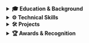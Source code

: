 <details>
  <summary><strong>🎓 Education & Background</strong></summary>
  
  # Hi, I'm Christofer Piedra 👋  
  
  All of my projects & research experience are explained in more detail on my website https://www.christoferpiedra.com  
  
  I'm passionate about building secure, scalable systems that fuse intelligent automation, user-focused design, & business strategy. With a technical foundation in cybersecurity, machine learning, & full-stack development — & a business mindset from my dual-degree path — I focus on solving real-world problems that sit at the intersection of engineering & innovation.
  
  - 💻 Full-stack & ML developer with a focus on building data-driven, secure applications
  - 🔐 Cybersecurity researcher experienced in network threat detection & traffic analysis
  - 📊 Dual-degree holder leveraging both product insight & technical depth

  **Florida Atlantic University** 
  - B.S. Computer Science | AI Minor
  - B.B.A. Business Administration
  - 2024 FAU Summer Undergraduate Research Fellow

</details>

<details>
  <summary><strong>⚙️ Technical Skills</strong></summary>  

  <br/>
  All of my projects & research experience are explained in more detail on my website https://www.christoferpiedra.com  
  <br/>
  <br/>
  
  **Languages**  
  Python · JavaScript (ES6+) · C++ · C · HTML5 · CSS3 · SQL · Java  
  
  **Frameworks & Tools**  
  Git · React · Node.js · Pandas · NumPy · Seaborn · Matplotlib · TensorFlow · Scikit-learn · Linux/Unix · Intrusion Detection Systems (Zeek) · AWS (SageMaker, ECS) · Firebase  
  
  **Core Competencies**  
  - Web Development (React, REST APIs, Firebase)  
  - Data Science & Machine Learning (Scikit-learn, Pandas, OpenFHE)  
  - Network Security & Intrusion Detection (Zeek IDS, traffic analysis, VMware testbeds)  
  - Secure Systems & Authentication (role-based access control, dashboard login flows, network isolation)  
  - Infrastructure & DevOps (Docker, Kubernetes, CI/CD pipelines, AWS ECS/EKS)  
  
  ---
  
  **Professional Skills**  
  - Agile Workflow & Scrum facilitation  
  - Technical Documentation & Specification  
  - Product Ideation & Roadmapping  

</details>

<details>
  <summary><strong>🛠️ Projects</strong></summary>  

  <br/>
  All of my projects & research experience are explained in more detail on my website https://www.christoferpiedra.com  

  ### **GPT-Style Transformer from Scratch** – *Python · PyTorch*  
  - Tokenizer, multi-head self-attention, layer normalization, positional encoding, & feed-forward layers  
  - Trained on small poetry & code corpora to demonstrate coherent next-token prediction  
  - Visualized attention maps & loss convergence; packaged as an easy-to-follow notebook  
  
  ### **FlightPath** – *React + Next.js + Firebase*  
  - Lead front-end & back-end development for a senior design project, streamlining faculty communication  
  - Built secure, scalable UI with responsive design principles & AWS integration  
  - Developed dynamic routing for user-specific dashboards (Students, Employers, University Administration)  
  - Features in agile development process: Mobile version, University SSO integration, & analytics tracking  
  
  ### **Makemore Character-Level Language Model** – *Python · NumPy*  
  - Trained a 75,000+ parameter neural network on 30,000+ character-level sequences using backpropagation & gradient descent
  - Reduced loss to 1.76 from 3.6, outperforming the random baseline of 2.30 for a 27-token vocabulary  
  - Visualized training loss curves & sampled text outputs to assess model performance & tune architecture  
  
  ### **AI Basketball Predictor** – *Python · TensorFlow · Scikit-learn · Pandas · NumPy*  
  - Tuned hyperparameters via grid search & cross validation, achieving over 75% game-result accuracy  
  - Built neural net & random forest models to predict future game outcomes based on team & player statistics  
  - Packaged as a reusable Python module with an integrated evaluation dashboard  
  
  ### **Network Security Testbed with Detection & Dashboard** – *Python · Zeek · InfluxDB · Linux VMs*  
  - Designed & deployed a modular testbed to detect ARP poisoning, DDoS, & port scan attacks using Zeek  
  - Built a secure data pipeline to stream network traffic insights to InfluxDB dashboard for anomaly detection  
  - Lead presentation of findings & progress to Department of Defense personnel, leading to new funding  
  
  ### **Wordle Entropy Solver** – *Python · Matplotlib*  
  - Achieved 100% solve rate with an average of 3.70 guesses per word  
  - Prunes candidates by feedback patterns & reports solve rates for performance metrics

</details>

<details>
  <summary><strong>🏆 Awards & Recognition</strong></summary>  

  <br/>
  All of my projects & research experience are explained in more detail on my website https://www.christoferpiedra.com
  
  ### Summer Undergraduate Research Fellowship
  **Date:** Summer 2024  
  **Research Mentors:** Dr. Imad Mahgoub & Alain Edwards  
  **Short Description:** Selected for a highly competitive fellowship to conduct cybersecurity research under Dr. Imadeldin Mahgoub; developed and implemented Zeek-based intrusion detection techniques for IoT networks  
  
  ### Research Presentation  
  **Project:** *Security Enhancement of the FAU Tecore Lab IoT Testbed*  
  **Event:** Summer Fellowship Showcase  
  **Date:** August 2024  
  **Short Description:** Invited to present “Security Enhancement of the FAU Tecore Lab IoT Testbed,” demonstrating Zeek-driven detection and mitigation strategies for common IoT threats  
  
  ### Research Paper Under Review
  **Paper Title:** Common Cybersecurity Attack Types & Zeek-Based Detection Strategies in IoT Networks  
  **Journal:** Florida Atlantic Undergraduate Research Journal (FAURJ)  
  **Status:** Submitted; under peer review  
  **Co-author:** Dr. Imad Mahgoub  
  **Abstract Summary:**  
  > This manuscript delivers a systematic taxonomy of five principal IoT network threats—reconnaissance; denial-of-service (DoS/DDoS); brute-force intrusions; man-in-the-middle & spoofing; & botnet/malware exploitation—& introduces a suite of Zeek-based detection algorithms. Detailed pseudocode is provided for each strategy, & empirical validation on publicly available IoT traffic datasets demonstrates robust, real-time detection performance & scalable throughput under varying load conditions
</details>
